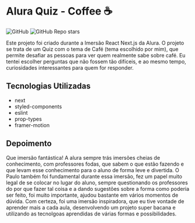 # Alura Quiz - Coffee :coffee:
![GitHub](https://img.shields.io/github/license/LeonardoT07/aluraquiz-coffee) ![GitHub Repo stars](https://img.shields.io/github/stars/LeonardoT07/aluraquiz-coffee)

Este projeto foi criado durante a Imersão React Next.js da Alura.
O projeto se trata de um Quiz com o tema de Café (tema escolhido por mim), que permite desafiar as pessoas para ver quem realmente sabe sobre café. Eu tentei escolher perguntas que não fossem tão difíceis, e ao mesmo tempo, curiosidades interessantes para quem for responder.

## Tecnologias Utilizadas
- next
- styled-components
- eslint
- prop-types
- framer-motion

## Depoimento
Que imersão fantástica! 
A alura sempre trás imersões cheias de conhecimento, com professores fodas, que sabem o que estão fazendo e que levam esse conhecimento para o aluno de forma leve e divertida. 
O Paulo também foi fundamental durante essa imersão, fez um papel muito legal de se colocar no lugar do aluno, sempre questionando os professores do por que fazer tal coisa e a dando sugestões sobre a forma como poderia ser feito, foi muito importante, ajudou bastante em vários momentos de dúvida.
Com certeza, foi uma imersão inspiradora, que eu tive vontade de aprender mais a cada aula, desenvolvendo um projeto super bacana e utilizando as tecnolgoas aprendidas de várias formas e possibilidades.
